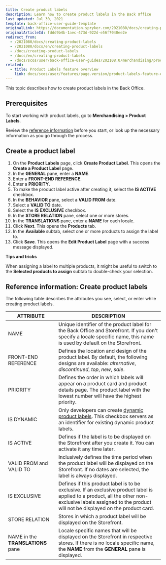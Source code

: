 ```yaml
---
title: Create product labels
description: Learn how to create product labels in the Back Office
last_updated: Jul 30, 2021
template: back-office-user-guide-template
originalLink: https://documentation.spryker.com/2021080/docs/creating-product-labels
originalArticleId: fddd9b4b-1aec-473d-922d-e56f7040ee2e
redirect_from:
  - /2021080/docs/creating-product-labels
  - /2021080/docs/en/creating-product-labels
  - /docs/creating-product-labels
  - /docs/en/creating-product-labels
  - /docs/scos/user/back-office-user-guides/202108.0/merchandising/product-labels/creating-product-labels.html
related:
  - title: Product Labels feature overview
    link: docs/scos/user/features/page.version/product-labels-feature-overview.html
---
```


This topic describes how to create product labels in the Back Office.

## Prerequisites

To start working with product labels, go to **Merchandising&nbsp;<span aria-label="and then">></span> Product Labels**.

Review the [reference information](#reference-information-create-product-labels) before you start, or look up the necessary information as you go through the process.

## Create a product label

1. On the **Product Labels** page, click **Create Product Label**.
    This opens the **Create a Product Label** page.
2. In the **GENERAL** pane, enter a **NAME**.
3. Enter a **FRONT-END REFERENCE**.
4. Enter a **PRIORITY**.
5. To make the product label active after creating it, select the **IS ACTIVE** checkbox.
6. In the **BEHAVIOR** pane, select a **VALID FROM** date.
7. Select a **VALID TO** date.
8. Select the **IS EXCLUSIVE** checkbox.
9. In the **STORE RELATION** pane, select one or more stores.
10. In the **TRANSLATIONS** pane, enter a **NAME** for each locale.
11. Click **Next**.
    This opens the **Products** tab.
12. In the **Available** subtab, select one or more products to assign the label to.
13. Click **Save**.
    This opens the **Edit Product Label** page with a success message displayed.

**Tips and tricks**

When assigning a label to multiple products, it might be useful to switch to the **Selected products to assign** subtab to double-check your selection.

## Reference information: Create product labels

The following table describes the attributes you see, select, or enter while creating product labels.

| ATTRIBUTE | DESCRIPTION |
| --- | --- |
| NAME | Unique identifier of the product label for the Back Office and Storefront. If you don't specify a locale specific name, this name is used by default on the Storefront.  |
| FRONT-END REFERENCE | Defines the location and design of the product label. By default, the following designs are available: *alternative*, *discontinued*, *top*, *new*, *sale*. |
| PRIORITY | Defines the order in which labels will appear on a product card and product details page. The product label with the lowest number will have the highest priority. |
| IS DYNAMIC | Only developers can create [dynamic product labels](/docs/scos/user/features/{{page.version}}/product-labels-feature-overview.html#dynamic-product-label). This checkbox servers as an identifier for existing dynamic product labels. |
| IS ACTIVE |  Defines if the label is to be displayed on the Storefront after you create it. You can activate it any time later.  |
| VALID FROM and VALID TO | Inclusively defines the time period when the product label will be displayed on the Storefront. If no dates are selected, the label is always displayed. |
| IS EXCLUSIVE | Defines if this product label is to be exclusive. If an exclusive product label is applied to a product, all the other non-exclusive labels assigned to the product will not be displayed on the product card. |
| STORE RELATION | Stores in which a product label will be displayed on the Storefront. |
| NAME in the **TRANSLATIONS** pane | Locale specific names that will be displayed on the Storefront in respective stores. If there is no locale specific name, the **NAME** from the **GENERAL** pane is displayed. |
